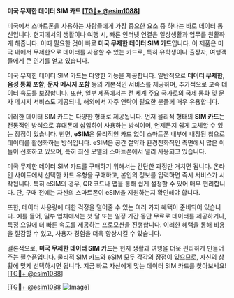 **미국 무제한 데이터 SIM 카드 [[TG💪+ @esim1088](https://t.me/s/esim1088)]**

미국에서 스마트폰을 사용하는 사람들에게 가장 중요한 요소 중 하나는 바로 데이터 통신입니다. 현지에서의 생활이나 여행 시, 빠른 인터넷 연결은 일상생활과 업무를 원활하게 해줍니다. 이때 필요한 것이 바로 **미국 무제한 데이터 SIM 카드**입니다. 이 제품은 미국 내에서 무제한으로 데이터를 사용할 수 있는 카드로, 특히 유학생이나 출장자, 여행객들에게 큰 인기를 얻고 있습니다.

미국 무제한 데이터 SIM 카드는 다양한 기능을 제공합니다. 일반적으로 **데이터 무제한**, **음성 통화 포함**, **문자 메시지 포함** 등의 기본적인 서비스를 제공하며, 추가적으로 고속 데이터 속도를 보장합니다. 또한, 일부 제품에서는 전 세계 주요 국가로의 국제 통화 및 문자 메시지 서비스도 제공되니, 해외에서 자주 연락이 필요한 분들께 매우 유용합니다.

이러한 데이터 SIM 카드는 다양한 형태로 제공됩니다. 먼저 물리적 형태의 **SIM 카드**는 전통적인 방식으로 휴대폰에 삽입하여 사용하는 방식이며, 언제든지 쉽게 교체할 수 있는 장점이 있습니다. 반면, **eSIM**은 물리적인 카드 없이 스마트폰 내부에 내장된 칩으로 데이터를 활성화하는 방식입니다. eSIM은 공간 절약과 환경친화적인 측면에서 많은 이들이 선호하고 있으며, 특히 최신 모델의 스마트폰에서 널리 사용되고 있습니다.

미국 무제한 데이터 SIM 카드를 구매하기 위해서는 간단한 과정만 거치면 됩니다. 온라인 사이트에서 선택한 카드 유형을 구매하고, 본인의 정보를 입력하면 즉시 서비스가 시작됩니다. 특히 eSIM의 경우, QR 코드나 앱을 통해 쉽게 설정할 수 있어 매우 편리합니다. 단, 구매 전에는 자신의 스마트폰이 eSIM을 지원하는지 확인해야 합니다.

또한, 데이터 사용량에 대한 걱정을 덜어줄 수 있는 여러 가지 혜택이 준비되어 있습니다. 예를 들어, 일부 업체에서는 첫 달 또는 일정 기간 동안 무료로 데이터를 제공하거나, 특정 요일에 더 빠른 속도를 제공하는 프로모션을 진행합니다. 이러한 혜택을 통해 비용을 절감할 수 있고, 사용자 경험을 더욱 향상시킬 수 있습니다.

결론적으로, **미국 무제한 데이터 SIM 카드**는 현지 생활과 여행을 더욱 편리하게 만들어주는 필수품입니다. 물리적 SIM 카드와 eSIM 모두 각각의 장점이 있으므로, 자신의 상황에 맞게 선택하시면 됩니다. 지금 바로 자신에게 맞는 데이터 SIM 카드를 찾아보세요! [[TG💪+ @esim1088](https://t.me/s/esim1088)]

[[TG💪+ @esim1088](https://t.me/s/esim1088) ![Image](https://i.postimg.cc/Y0z9fWf4/image.png)]